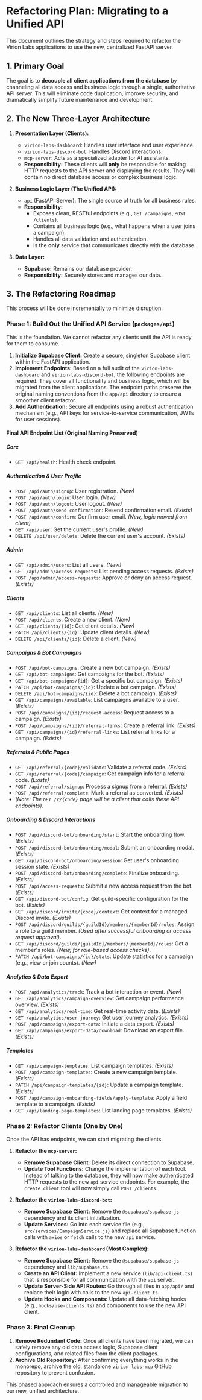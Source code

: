 # Refactoring Plan: Migrating to a Unified API

This document outlines the strategy and steps required to refactor the Virion Labs applications to use the new, centralized FastAPI server.

## 1. Primary Goal

The goal is to **decouple all client applications from the database** by channeling all data access and business logic through a single, authoritative API server. This will eliminate code duplication, improve security, and dramatically simplify future maintenance and development.

## 2. The New Three-Layer Architecture

1.  **Presentation Layer (Clients):**
    *   `virion-labs-dashboard`: Handles user interface and user experience.
    *   `virion-labs-discord-bot`: Handles Discord interactions.
    *   `mcp-server`: Acts as a specialized adapter for AI assistants.
    *   **Responsibility:** These clients will **only** be responsible for making HTTP requests to the API server and displaying the results. They will contain no direct database access or complex business logic.

2.  **Business Logic Layer (The Unified API):**
    *   `api` (FastAPI Server): The single source of truth for all business rules.
    *   **Responsibility:**
        *   Exposes clean, RESTful endpoints (e.g., `GET /campaigns`, `POST /clients`).
        *   Contains all business logic (e.g., what happens when a user joins a campaign).
        *   Handles all data validation and authentication.
        *   Is the **only** service that communicates directly with the database.

3.  **Data Layer:**
    *   **Supabase:** Remains our database provider.
    *   **Responsibility:** Securely stores and manages our data.

## 3. The Refactoring Roadmap

This process will be done incrementally to minimize disruption.

### Phase 1: Build Out the Unified API Service (`packages/api`)

This is the foundation. We cannot refactor any clients until the API is ready for them to consume.

1.  **Initialize Supabase Client:** Create a secure, singleton Supabase client within the FastAPI application.
2.  **Implement Endpoints:** Based on a full audit of the `virion-labs-dashboard` and `virion-labs-discord-bot`, the following endpoints are required. They cover all functionality and business logic, which will be migrated from the client applications. The endpoint paths preserve the original naming conventions from the `app/api` directory to ensure a smoother client refactor.
3.  **Add Authentication:** Secure all endpoints using a robust authentication mechanism (e.g., API keys for service-to-service communication, JWTs for user sessions).

#### Final API Endpoint List (Original Naming Preserved)

##### Core
*   `GET /api/health`: Health check endpoint.

##### Authentication & User Profile
*   `POST /api/auth/signup`: User registration. *(New)*
*   `POST /api/auth/login`: User login. *(New)*
*   `POST /api/auth/logout`: User logout. *(New)*
*   `POST /api/auth/send-confirmation`: Resend confirmation email. *(Exists)*
*   `POST /api/auth/confirm`: Confirm user email. *(New, logic moved from client)*
*   `GET /api/user`: Get the current user's profile. *(New)*
*   `DELETE /api/user/delete`: Delete the current user's account. *(Exists)*

##### Admin
*   `GET /api/admin/users`: List all users. *(New)*
*   `GET /api/admin/access-requests`: List pending access requests. *(Exists)*
*   `POST /api/admin/access-requests`: Approve or deny an access request. *(Exists)*

##### Clients
*   `GET /api/clients`: List all clients. *(New)*
*   `POST /api/clients`: Create a new client. *(New)*
*   `GET /api/clients/{id}`: Get client details. *(New)*
*   `PATCH /api/clients/{id}`: Update client details. *(New)*
*   `DELETE /api/clients/{id}`: Delete a client. *(New)*

##### Campaigns & Bot Campaigns
*   `POST /api/bot-campaigns`: Create a new bot campaign. *(Exists)*
*   `GET /api/bot-campaigns`: Get campaigns for the bot. *(Exists)*
*   `GET /api/bot-campaigns/{id}`: Get a specific bot campaign. *(Exists)*
*   `PATCH /api/bot-campaigns/{id}`: Update a bot campaign. *(Exists)*
*   `DELETE /api/bot-campaigns/{id}`: Delete a bot campaign. *(Exists)*
*   `GET /api/campaigns/available`: List campaigns available to a user. *(Exists)*
*   `POST /api/campaigns/{id}/request-access`: Request access to a campaign. *(Exists)*
*   `POST /api/campaigns/{id}/referral-links`: Create a referral link. *(Exists)*
*   `GET /api/campaigns/{id}/referral-links`: List referral links for a campaign. *(Exists)*

##### Referrals & Public Pages
*   `GET /api/referral/{code}/validate`: Validate a referral code. *(Exists)*
*   `GET /api/referral/{code}/campaign`: Get campaign info for a referral code. *(Exists)*
*   `POST /api/referral/signup`: Process a signup from a referral. *(Exists)*
*   `POST /api/referral/complete`: Mark a referral as converted. *(Exists)*
*   *(Note: The `GET /r/{code}` page will be a client that calls these API endpoints).*

##### Onboarding & Discord Interactions
*   `POST /api/discord-bot/onboarding/start`: Start the onboarding flow. *(Exists)*
*   `POST /api/discord-bot/onboarding/modal`: Submit an onboarding modal. *(Exists)*
*   `GET /api/discord-bot/onboarding/session`: Get user's onboarding session state. *(Exists)*
*   `POST /api/discord-bot/onboarding/complete`: Finalize onboarding. *(Exists)*
*   `POST /api/access-requests`: Submit a new access request from the bot. *(Exists)*
*   `GET /api/discord-bot/config`: Get guild-specific configuration for the bot. *(Exists)*
*   `GET /api/discord/invite/{code}/context`: Get context for a managed Discord invite. *(Exists)*
*   `POST /api/discord/guilds/{guildId}/members/{memberId}/roles`: Assign a role to a guild member. *(Used after successful onboarding or access request approval)*.
*   `GET /api/discord/guilds/{guildId}/members/{memberId}/roles`: Get a member's roles. *(New, for role-based access checks)*.
*   `PATCH /api/bot-campaigns/{id}/stats`: Update statistics for a campaign (e.g., view or join counts). *(New)*

##### Analytics & Data Export
*   `POST /api/analytics/track`: Track a bot interaction or event. *(New)*
*   `GET /api/analytics/campaign-overview`: Get campaign performance overview. *(Exists)*
*   `GET /api/analytics/real-time`: Get real-time activity data. *(Exists)*
*   `GET /api/analytics/user-journey`: Get user journey analytics. *(Exists)*
*   `POST /api/campaigns/export-data`: Initiate a data export. *(Exists)*
*   `GET /api/campaigns/export-data/download`: Download an export file. *(Exists)*

##### Templates
*   `GET /api/campaign-templates`: List campaign templates. *(Exists)*
*   `POST /api/campaign-templates`: Create a new campaign template. *(Exists)*
*   `PATCH /api/campaign-templates/{id}`: Update a campaign template. *(Exists)*
*   `POST /api/campaign-onboarding-fields/apply-template`: Apply a field template to a campaign. *(Exists)*
*   `GET /api/landing-page-templates`: List landing page templates. *(Exists)*

### Phase 2: Refactor Clients (One by One)

Once the API has endpoints, we can start migrating the clients.

1.  **Refactor the `mcp-server`:**
    *   **Remove Supabase Client:** Delete its direct connection to Supabase.
    *   **Update Tool Functions:** Change the implementation of each tool. Instead of talking to the database, they will now make authenticated HTTP requests to the new `api` service endpoints. For example, the `create_client` tool will now simply call `POST /clients`.

2.  **Refactor the `virion-labs-discord-bot`:**
    *   **Remove Supabase Client:** Remove the `@supabase/supabase-js` dependency and its client initialization.
    *   **Update Services:** Go into each service file (e.g., `src/services/CampaignService.js`) and replace all Supabase function calls with `axios` or `fetch` calls to the new `api` service.

3.  **Refactor the `virion-labs-dashboard` (Most Complex):**
    *   **Remove Supabase Client:** Remove the `@supabase/supabase-js` dependency and `lib/supabase.ts`.
    *   **Create an API Client:** Implement a new service (`lib/api-client.ts`) that is responsible for all communication with the `api` server.
    *   **Update Server-Side API Routes:** Go through all files in `app/api/` and replace their logic with calls to the new `api-client.ts`.
    *   **Update Hooks and Components:** Update all data-fetching hooks (e.g., `hooks/use-clients.ts`) and components to use the new API client.

### Phase 3: Final Cleanup

1.  **Remove Redundant Code:** Once all clients have been migrated, we can safely remove any old data access logic, Supabase client configurations, and related files from the client packages.
2.  **Archive Old Repository:** After confirming everything works in the monorepo, archive the old, standalone `virion-labs-mcp` GitHub repository to prevent confusion.

This phased approach ensures a controlled and manageable migration to our new, unified architecture. 